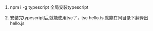 1. npm i -g typescript  全局安装typescript

2. 安装完typescript后,就能使用tsc了，tsc hello.ts  就能在同目录下翻译出hello.js
